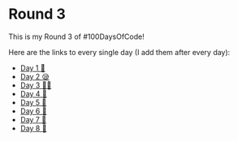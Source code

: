 # Round 3

This is my Round 3 of #100DaysOfCode!

Here are the links to every single day (I add them after every day):

- [Day 1 🚀](./Day%201/)
- [Day 2 😪](./Day%202/)
- [Day 3 👨‍💻](./Day%203/)
- [Day 4 🏅](./Day%204/)
- [Day 5 🌃](./Day%205/)
- [Day 6 🥋](./Day%206/)
- [Day 7 🥷](./Day%207/)
- [Day 8 🦖](./Day%208/)

